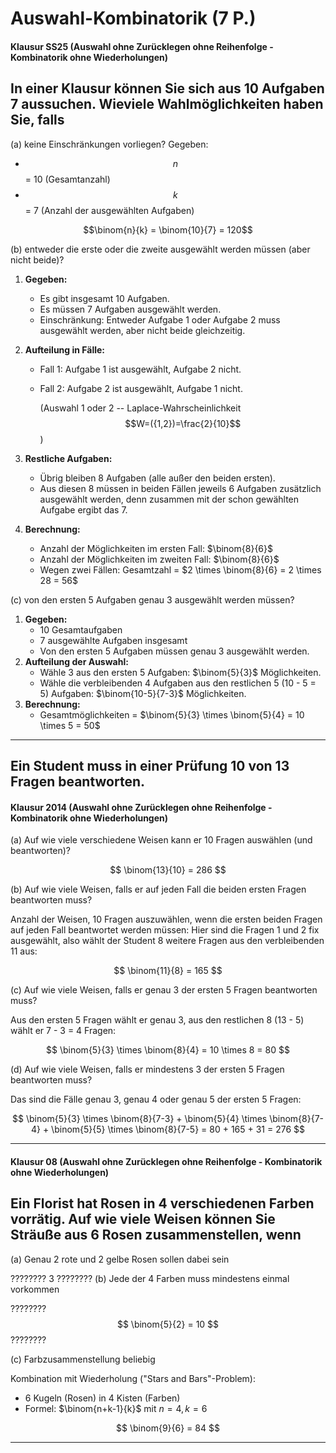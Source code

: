 # Auswahl-Kombinatorik (7 P.)

#### Klausur SS25 (Auswahl ohne Zurücklegen ohne Reihenfolge - **Kombinatorik ohne Wiederholungen**)
## In einer Klausur können Sie sich aus 10 Aufgaben 7 aussuchen. Wieviele Wahlmöglichkeiten haben Sie, falls

(a) keine Einschränkungen vorliegen?
Gegeben:

- $$n$$ = 10 (Gesamtanzahl)
- $$k$$ = 7 (Anzahl der ausgewählten Aufgaben)

$$\binom{n}{k} = \binom{10}{7} = 120$$

(b) entweder die erste oder die zweite ausgewählt werden müssen (aber nicht beide)?
1. **Gegeben:**
    - Es gibt insgesamt 10 Aufgaben.
    - Es müssen 7 Aufgaben ausgewählt werden.
    - Einschränkung: Entweder Aufgabe 1 oder Aufgabe 2 muss ausgewählt werden, aber nicht beide gleichzeitig.
    
2. **Aufteilung in Fälle:** 
    - Fall 1: Aufgabe 1 ist ausgewählt, Aufgabe 2 nicht.
    - Fall 2: Aufgabe 2 ist ausgewählt, Aufgabe 1 nicht.
    
      (Auswahl 1 oder 2 -- Laplace-Wahrscheinlichkeit $$W=({1,2})=\frac{2}{10}$$)
      
3. **Restliche Aufgaben:**
    - Übrig bleiben 8 Aufgaben (alle außer den beiden ersten).
    - Aus diesen 8 müssen in beiden Fällen jeweils 6 Aufgaben zusätzlich ausgewählt werden, denn zusammen mit der schon gewählten Aufgabe ergibt das 7.
    
4. **Berechnung:**
    - Anzahl der Möglichkeiten im ersten Fall: $\binom{8}{6}$
    - Anzahl der Möglichkeiten im zweiten Fall: $\binom{8}{6}$
    - Wegen zwei Fällen: Gesamtzahl = $2 \times \binom{8}{6} = 2 \times 28 = 56$

(c) von den ersten 5 Aufgaben genau 3 ausgewählt werden müssen?

1. **Gegeben:**
    - 10 Gesamtaufgaben
    - 7 ausgewählte Aufgaben insgesamt
    - Von den ersten 5 Aufgaben müssen genau 3 ausgewählt werden.
2. **Aufteilung der Auswahl:**
    - Wähle 3 aus den ersten 5 Aufgaben: $\binom{5}{3}$ Möglichkeiten.
    - Wähle die verbleibenden 4 Aufgaben aus den restlichen 5 (10 - 5 = 5) Aufgaben: $\binom{10-5}{7-3}$ Möglichkeiten.
3. **Berechnung:**
    - Gesamtmöglichkeiten = $\binom{5}{3} \times \binom{5}{4} = 10 \times 5 = 50$

***
## Ein Student muss in einer Prüfung 10 von 13 Fragen beantworten.  
#### Klausur 2014 (Auswahl ohne Zurücklegen ohne Reihenfolge - **Kombinatorik ohne Wiederholungen**)
(a) Auf wie viele verschiedene Weisen kann er 10 Fragen auswählen (und beantworten)?

$$
\binom{13}{10} = 286
$$

(b) Auf wie viele Weisen, falls er auf jeden Fall die beiden ersten Fragen beantworten muss? 

Anzahl der Weisen, 10 Fragen auszuwählen, wenn die ersten beiden Fragen auf jeden Fall beantwortet werden müssen:
Hier sind die Fragen 1 und 2 fix ausgewählt, also wählt der Student 8 weitere Fragen aus den verbleibenden 11 aus:

$$
\binom{11}{8} = 165
$$

(c) Auf wie viele Weisen, falls er genau 3 der ersten 5 Fragen beantworten muss? 

Aus den ersten 5 Fragen wählt er genau 3, aus den restlichen 8 (13 - 5) wählt er 7 - 3 = 4 Fragen:

$$
\binom{5}{3} \times \binom{8}{4} = 10 \times 8 = 80
$$

(d) Auf wie viele Weisen, falls er mindestens 3 der ersten 5 Fragen beantworten muss? 

Das sind die Fälle genau 3, genau 4 oder genau 5 der ersten 5 Fragen:

$$
\binom{5}{3} \times \binom{8}{7-3} + \binom{5}{4} \times \binom{8}{7-4} + \binom{5}{5} \times \binom{8}{7-5} = 80 + 165 + 31 = 276
$$
***

#### Klausur 08 (Auswahl ohne Zurücklegen ohne Reihenfolge - **Kombinatorik ohne Wiederholungen**)
## Ein Florist hat Rosen in 4 verschiedenen Farben vorrätig. Auf wie viele Weisen können Sie Sträuße aus 6 Rosen zusammenstellen, wenn

(a) Genau 2 rote und 2 gelbe Rosen sollen dabei sein

???????? 
3
????????
(b) Jede der 4 Farben muss mindestens einmal vorkommen

????????
$$
\binom{5}{2} = 10
$$
????????

(c) Farbzusammenstellung beliebig

Kombination mit Wiederholung ("Stars and Bars"-Problem):

- 6 Kugeln (Rosen) in 4 Kisten (Farben)
- Formel: $\binom{n+k-1}{k}$ mit $n=4,\,k=6$

$$
\binom{9}{6} = 84
$$

***
